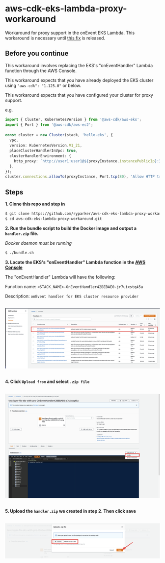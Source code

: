 # aws-cdk-eks-lambda-proxy-workaround

Workaround for proxy support in the onEvent EKS Lambda. This workaround is necessary until [this fix](https://github.com/aws/aws-cdk/pull/16657) is released.

## Before you continue

This workaround involves replacing the EKS's "onEventHandler" Lambda function through the AWS Console.

This workaround expects that you have already deployed the EKS cluster using `"aws-cdk": "1.125.0"` or below.

This workaround expects that you have configured your cluster for proxy support.

e.g.
```ts
import { Cluster, KubernetesVersion } from '@aws-cdk/aws-eks';
import { Port } from '@aws-cdk/aws-ec2';

const cluster = new Cluster(stack, 'hello-eks', {
  vpc,
  version: KubernetesVersion.V1_21,
  placeClusterHandlerInVpc: true,
  clusterHandlerEnvironment: {
    http_proxy: `http://user1:user1@${proxyInstance.instancePublicIp}:3128`, // Set the http_proxy environment variable to the proxy server's URL
  },
});
cluster.connections.allowTo(proxyInstance, Port.tcp(80), 'Allow HTTP traffic to the proxy server');
```

## Steps

**1. Clone this repo and step in**

```sh
$ git clone https://github.com/ryparker/aws-cdk-eks-lambda-proxy-workaround.git
$ cd aws-cdk-eks-lambda-proxy-workaround.git
```

**2. Run the bundle script to build the Docker image and output a `handler.zip` file.**

*Docker daemon must be running*

```sh
$ ./bundle.sh
```

**3. Locate the EKS's "onEventHandler" Lambda function in the [AWS Console](https://console.aws.amazon.com/lambda/home#/functions)**

The "onEventHandler" Lambda will have the following:

Function name: `<STACK_NAME>-OnEventHandler42BEBAE0-jr7uixstq45a`

Description: `onEvent handler for EKS cluster resource provider`

<br />
<kbd>
<img src="docs/aws-console-lambda-table.png" width="800px" />
</kbd>
<br />
<br />

**4. Click `Upload from` and select `.zip file`**

<br />
<kbd>
<img src="docs/aws-console-lambda-function-upload-button.png" width="800px" />
</kbd>
<br />
<br />

**5. Upload the `handler.zip` we created in step 2. Then click save**

<br />
<kbd>
<img src="docs/aws-console-upload-zip.png" width="800px" />
</kbd>
<br />
<br />
